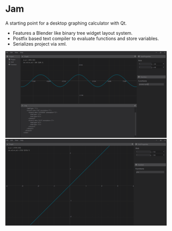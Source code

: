 # Jam

A starting point for a desktop graphing calculator with Qt.


- Features a Blender like binary tree widget layout system.
- Postfix based text compiler to evaluate functions and store variables.
- Serializes project via xml.


![Im1](Extras/Design/01.png)
![Im1](Extras/Design/02.png)

